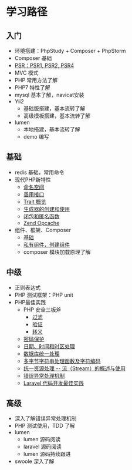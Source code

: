 # 学习路径

## 入门
- 环境搭建：PhpStudy + Composer + PhpStorm
- Composer 基础
- [PSR：PSR1, PSR2, PSR4](.psr/psr.md)
- MVC 模式
- PHP 常用方法了解
- PHP7 特性了解
- mysql 基本了解，navicat安装
- Yii2
    - 基础版搭建，基本流转了解
    - 高级模板搭建，基本流转了解
- lumen
    - 本地搭建，基本流转了解
    - demo 编写

## 基础
- redis 基础，常用命令
- 现代PHP新特性
    - [命名空间](http://laravelacademy.org/post/4221.html)
    - [善用接口](http://laravelacademy.org/post/4246.html)
    - [Trait 概览](http://laravelacademy.org/post/4281.html)
    - [生成器的创建和使用](http://laravelacademy.org/post/4317.html)
    - [闭包和匿名函数](http://laravelacademy.org/post/4341.html)
    - [Zend Opcache](http://laravelacademy.org/post/4396.html)
- 组件、框架、Composer
    - [基础](http://laravelacademy.org/post/4506.html)
    - [私有组件，创建组件](http://laravelacademy.org/post/4545.html)
    - composer 模块加载原理了解

## 中级
- 正则表达式
- PHP 测试框架：PHP unit
- PHP最佳实践
    - PHP 安全三板斧
        - [过滤](http://laravelacademy.org/post/4610.html)
        - [验证](http://laravelacademy.org/post/4628.html)
        - [转义](http://laravelacademy.org/post/4699.html)
    - [密码保护](http://laravelacademy.org/post/4764.html)
    - [日期、时间和时区处理](http://laravelacademy.org/post/4797.html)
    - [数据库统一处理](http://laravelacademy.org/post/7448.html)
    - [多字节字符串处理函数及字符编码](http://laravelacademy.org/post/7454.html)
    - [统一资源处理 -- 流（Stream）的概述与使用](http://laravelacademy.org/post/7459.html)
    - [错误异常处理机制](http://laravelacademy.org/post/7500.html)
    - [Laravel 代码开发最佳实践](http://laravelacademy.org/post/8464.html)
   
## 高级
- 深入了解错误异常处理机制
- PHP 测试使用，TDD 了解
- lumen
    - lumen 源码阅读
    - laravel 源码阅读
    - lumen 源码持续跟进
- swoole 深入了解